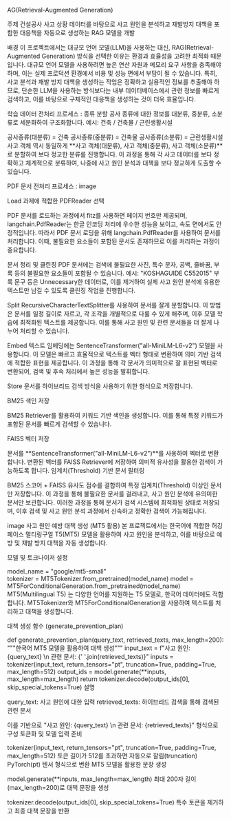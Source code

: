 AG(Retrieval-Augmented Generation)

주제
건설공사 사고 상황 데이터를 바탕으로 사고 원인을 분석하고 재발방지 대책을 포함한 대응책을 자동으로 생성하는 RAG 모델을 개발

배경
이 프로젝트에서는 대규모 언어 모델(LLM)을 사용하는 대신, RAG(Retrieval-Augmented Generation) 방식을 선택한 이유는 환경과 효율성을 고려한 최적화 때문입니다. 대규모 언어 모델을 사용하려면 높은 연산 자원과 메모리 요구 사항을 충족해야 하며, 이는 실제 프로덕션 환경에서 비용 및 성능 면에서 부담이 될 수 있습니다. 특히, 사고 분석과 재발 방지 대책을 생성하는 작업은 정확하고 실용적인 정보를 추출해야 하므로, 단순한 LLM을 사용하는 방식보다는 내부 데이터베이스에서 관련 정보를 빠르게 검색하고, 이를 바탕으로 구체적인 대응책을 생성하는 것이 더욱 효율입니다.

학습 데이터 전처리 프로세스 :
종류 분할 공사 종류에 대한 정보를 대분류, 중분류, 소분류로 세분화하여 구조화합니다.
예시: 건축 / 건축물 / 근린생활시설

공사종류(대분류) = 건축
공사종류(중분류) = 건축물
공사종류(소분류) = 근린생활시설
사고 객체 역시 동일하게 **사고 객체(대분류), 사고 객체(중분류), 사고 객체(소분류)**로 분할하여 보다 정교한 분류를 진행합니다. 이 과정을 통해 각 사고 데이터를 보다 정확하고 체계적으로 분류하여, 나중에 사고 원인 분석과 대책을 보다 정교하게 도출할 수 있습니다.

PDF 문서 전처리 프로세스 :
image

Load
과제에 적합한 PDFReader 선택

PDF 문서를 로드하는 과정에서 fitz를 사용하면 페이지 번호만 제공되며, langchain.PdfReader는 한글 인코딩 처리에 우수한 성능을 보이고, 속도 면에서도 안정적입니다. 따라서 PDF 문서 로딩을 위해 langchain.PdfReader를 사용하여 문서를 처리합니다. 이때, 불필요한 요소들이 포함된 문서도 존재하므로 이를 처리하는 과정이 중요합니다.

문서 정리 및 클린징
PDF 문서에는 검색에 불필요한 사진, 특수 문자, 공백, 줄바꿈, 부록 등의 불필요한 요소들이 포함될 수 있습니다. 예시: "KOSHAGUIDE C552015" 부록 문구 등은 Unnecessary한 데이터로, 이를 제거하여 실제 사고 원인 분석에 유용한 텍스트만 남길 수 있도록 클린징 작업을 진행합니다.

Split
RecursiveCharacterTextSplitter를 사용하여 문서를 잘게 분할합니다. 이 방법은 문서를 일정 길이로 자르고, 각 조각을 개별적으로 다룰 수 있게 해주며, 이후 모델 학습에 최적화된 텍스트를 제공합니다. 이를 통해 사고 원인 및 관련 문서들을 더 잘게 나누어 처리할 수 있습니다.

Embed
텍스트 임베딩에는 SentenceTransformer("all-MiniLM-L6-v2") 모델을 사용합니다. 이 모델은 빠르고 효율적으로 텍스트를 벡터 형태로 변환하여 의미 기반 검색에 적합한 표현을 제공합니다. 이 과정을 통해 각 문서가 의미적으로 잘 표현된 벡터로 변환되어, 검색 및 후속 처리에서 높은 성능을 발휘합니다.

Store
문서를 하이브리드 검색 방식을 사용하기 위한 형식으로 저장합니다.

BM25 색인 저장

BM25 Retriever를 활용하여 키워드 기반 색인을 생성합니다. 이를 통해 특정 키워드가 포함된 문서를 빠르게 검색할 수 있습니다.

FAISS 벡터 저장

문서를 **SentenceTransformer("all-MiniLM-L6-v2")**를 사용하여 벡터로 변환합니다. 변환된 벡터를 FAISS Retriever에 저장하여 의미적 유사성을 활용한 검색이 가능하도록 합니다. 임계치(Threshold) 기반 문서 필터링

BM25 스코어 + FAISS 유사도 점수를 결합하여 특정 임계치(Threshold) 이상인 문서만 저장합니다. 이 과정을 통해 불필요한 문서를 걸러내고, 사고 원인 분석에 유의미한 문서만 보관합니다. 이러한 과정을 통해 문서가 검색 시스템에 최적화된 상태로 저장되며, 이후 검색 및 사고 원인 분석 과정에서 신속하고 정확한 검색이 가능해집니다.

image
사고 원인 예방 대책 생성 (MT5 활용) 본 프로젝트에서는 한국어에 적합한 허깅페이스 멀티링구얼 T5(MT5) 모델을 활용하여 사고 원인을 분석하고, 이를 바탕으로 예방 및 재발 방지 대책을 자동 생성합니다.

모델 및 토크나이저 설정

model_name = "google/mt5-small"  
tokenizer = MT5Tokenizer.from_pretrained(model_name)
model = MT5ForConditionalGeneration.from_pretrained(model_name)
MT5(Multilingual T5) 는 다양한 언어를 지원하는 T5 모델로, 한국어 데이터에도 적합합니다. MT5Tokenizer와 MT5ForConditionalGeneration을 사용하여 텍스트를 처리하고 대책을 생성합니다.

대책 생성 함수 (generate_prevention_plan)

def generate_prevention_plan(query_text, retrieved_texts, max_length=200):
    """한국어 MT5 모델을 활용하여 대책 생성"""
    input_text = f"사고 원인: {query_text} \n 관련 문서: {' '.join(retrieved_texts)}"
    inputs = tokenizer(input_text, return_tensors="pt", truncation=True, padding=True, max_length=512)
    output_ids = model.generate(**inputs, max_length=max_length)
    return tokenizer.decode(output_ids[0], skip_special_tokens=True)
설명

query_text: 사고 원인에 대한 입력 retrieved_texts: 하이브리드 검색을 통해 검색된 관련 문서

이를 기반으로 "사고 원인: {query_text} \n 관련 문서: {retrieved_texts}" 형식으로 구성 토큰화 및 모델 입력 준비

tokenizer(input_text, return_tensors="pt", truncation=True, padding=True, max_length=512) 토큰 길이가 512를 초과하면 자동으로 잘림(truncation) PyTorch(pt) 텐서 형식으로 변환
MT5 모델을 활용한 문장 생성

model.generate(**inputs, max_length=max_length) 최대 200자 길이(max_length=200)로 대책 문장을 생성

tokenizer.decode(output_ids[0], skip_special_tokens=True) 특수 토큰을 제거하고 최종 대책 문장을 반환
